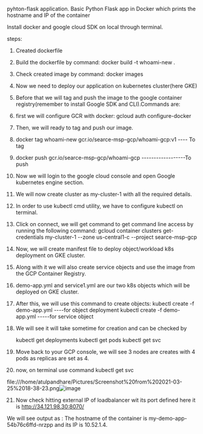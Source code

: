 pyhton-flask application.
Basic Python Flask app in Docker which prints the hostname and IP of the container

Install docker and google cloud SDK on local through terminal.

steps:
1) Created dockerfile
2) Build the dockerfile by command:
    docker build -t whoami-new .
3) Check created image by command:
    docker images
4) Now we need to deploy our application on kubernetes cluster(here GKE)
5) Before that we will tag and push the image to the google container registry(remember to install Google SDK and CLI).Commands are:
6) first we will configure GCR with docker: gcloud auth configure-docker
7) Then, we will ready to tag and push our image.
8) docker tag whoami-new gcr.io/searce-msp-gcp/whoami-gcp:v1 ---- To tag
9) docker push gcr.io/searce-msp-gcp/whoami-gcp ------------------To push

10) Now we will login to the google cloud console and open Google kubernetes engine section.
11) We will now create cluster as my-cluster-1	with all the required details.
12) In order to use kubectl cmd utility, we have to configure kubectl on terminal.
13) Click on connect, we will get command to get command line access by running the following command:
    gcloud container clusters get-credentials my-cluster-1 --zone us-central1-c --project searce-msp-gcp
14) Now, we will create manifest file to deploy object/workload k8s deployment on GKE cluster.
15) Along with it we will also create service objects and use the image from the GCP Container Registry.
16) demo-app.yml and service1.yml are our two k8s objects which will be deployed on GKE cluster.
17) After this, we will use this command to create objects:
    kubectl create -f demo-app.yml   ----for object deployment
    kubectl create -f demo-app.yml  -----for service object
18) We will see it will take sometime for creation and can be checked by

    kubectl get deployments
    kubectl get pods
    kubectl get svc
    
19) Move back to your GCP console, we will see 3 nodes are creates with 4 pods as replicas are set as 4.
20) now, on terminal use command kubectl get svc
    
file:///home/atulpandhare/Pictures/Screenshot%20from%202021-03-25%2018-38-23.png![image](https://user-images.githubusercontent.com/62421988/112482016-a0145100-8d9d-11eb-8dae-e1213c379233.png)

21) Now check hitting external IP of loadbalancer wit its port defined here it is http://34.121.98.30:8070/

We will see output as : The hostname of the container is my-demo-app-54b76c6ffd-nrzpp and its IP is 10.52.1.4.



    
    
    
    

